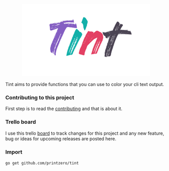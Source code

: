 <p align="center">
    <img src="https://raw.githubusercontent.com/printzero/tint/master/assets/tint_logo.png" width="400" height="225">
</p>

Tint aims to provide functions that you can use to color your cli text output.

### Contributing to this project

First step is to read the [contributing](https://github.com/printzero/tint/blob/master/CONTRIBUTING.md) and that is about it.

### Trello board

I use this trello [board](https://trello.com/b/Nqbp6qaQ/tint-development-roadmap) to track changes for this project and any new feature, bug or ideas for upcoming releases are posted here.

### Import

```bash
go get github.com/printzero/tint
```
